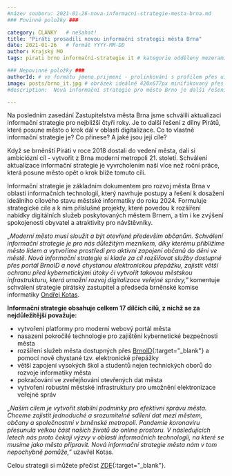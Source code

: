 ```yaml
---
#název souboru: 2021-01-26-nova-informacni-strategie-mesta-brna.md
### Povinné položky ###

category: CLANKY   # nešahat!
title: "Piráti prosadili novou informační strategii města Brna"
date: 2021-01-26   # formát YYYY-MM-DD
author: Krajský MO
tags: pirati brno informační-strategie it # kategorie odděleny mezerami, např. volby zemědělství životní-prostředí piráti (viz https://jihomoravsky.pirati.cz/tags/)

### Nepovinné položky ###
authorId: # ve formátu jmeno.prijmeni - prolinkování s profilem přes uid
image: posts/brno_it.jpg # obrázek ideálně 420x677px minifikovaný přes https://tinypng.com/
#description:  Nová informační strategie pro město Brno je další řešení z dílny Pirátů, které posune město o krok dál v oblasti digitalizace.

---
```


Na posledním zasedání Zastupitelstva města Brna jsme schválili aktualizaci informační strategie pro nejbližší čtyři roky. Je to další řešení z dílny Pirátů, které posune město o krok dál v oblasti digitalizace. Co to vlastně informační strategie je? Co přinese? A jaké jsou její cíle? 

Když se brněnští Piráti v roce 2018 dostali do vedení města, dali si ambiciózní cíl - vytvořit z Brna moderní metropoli 21. století. Schválení aktualizace informační strategie je vyvrcholením naší více než roční práce, která posune město opět o krok blíže tomuto cíli. 

Informační strategie je základním dokumentem pro rozvoj města Brna v oblasti informačních technologií, který navrhuje postupy a řešení k dosažení ideálního cílového stavu městské informatiky do roku 2024. Formuluje strategické cíle a k nim příslušné projekty, které povedou k rozšíření nabídky digitálních služeb poskytovaných městem Brnem, a tím i ke zvýšení spokojenosti obyvatel a atraktivity pro návštěvníky.

*„Moderní město musí sloužit a být otevřené především občanům. Schválení informační strategie je pro nás důležitým mezníkem, díky kterému přiblížíme město lidem a vytvoříme prostředí pro aktivní zapojení občanů do dění ve městě. Nová informační strategie si klade za cíl rozšiřovat služby dostupné přes portál BrnoID a nově chystanou elektronickou přepážku, zajistit větší ochranu před kybernetickými útoky či vytvořit takovou městskou infrastrukturu, která umožní rozvoj digitalizace veřejné správy,”* komentuje schválení strategie pirátský zastupitel a předseda brněnské komise informatiky [Ondřej Kotas](https://jihomoravsky.pirati.cz/lide/ondrej-kotas/).

**Informační strategie obsahuje celkem 17 dílčích cílů, z nichž se za nejdůležitější považuje:**
- vytvoření platformy pro moderní webový portál města
- nasazení pokročilé technologie pro zajištění kybernetické bezpečnosti města
- rozšíření služeb města dostupných přes [BrnoID](https://brnoid.cz/){:target="_blank"} a pomocí nově chystané tzv. elektronické přepážky
- větší zapojení vysokých škol a studentů nejen technických oborů do rozvoje informatiky města
- pokračování ve zveřejňování otevřených dat města
- vytvoření robustní městské infrastruktury pro umožnění elektronizace veřejné správ

*„Naším cílem je vytvořit stabilní podmínky pro efektivní správu města. Chceme zajistit jednoduché a srozumitelné sdílení dat mezi městem, občany a společnostmi v brněnské metropoli. Pandemie koronaviru přesunula velkou část našich životů do online prostoru. V následujících letech nás proto čekají výzvy v oblasti informačních technologií, na které se musíme jako město připravit. Nová informační strategie města nám v tom nepochybně pomůže,”* uzavřel Kotas. 


Celou strategii si můžete přečíst [ZDE](https://www.brno.cz/fileadmin/user_upload/sprava_mesta/magistrat_mesta_brna/OMI/Informacni_strategie.pdf){:target="_blank"}.

